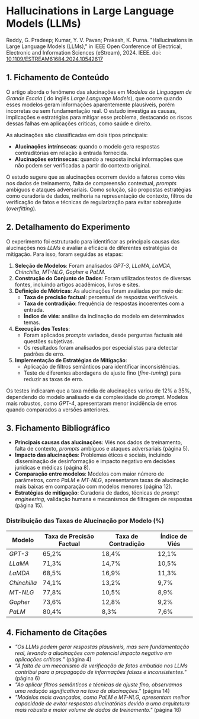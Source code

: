 # Hallucinations in Large Language Models (LLMs)

Reddy, G. Pradeep; Kumar, Y. V. Pavan; Prakash, K. Purna. "Hallucinations in Large Language Models (LLMs)," in IEEE Open Conference of Electrical, Electronic and Information Sciences (eStream), 2024. 
IEEE. doi: [10.1109/ESTREAM61684.2024.10542617](https://doi.org/10.1109/ESTREAM61684.2024.10542617)

## 1. Fichamento de Conteúdo

O artigo aborda o fenômeno das alucinações em *Modelos de Linguagem de Grande Escala* ( do inglês *Large Language Models*), que ocorre quando esses modelos geram informações aparentemente plausíveis, porém incorretas ou sem fundamentação real. O estudo investiga as causas, implicações e estratégias para mitigar esse problema, destacando os riscos dessas falhas em aplicações críticas, como saúde e direito.

As alucinações são classificadas em dois tipos principais:
- **Alucinações intrínsecas**: quando o modelo gera respostas contraditórias em relação à entrada fornecida.
- **Alucinações extrínsecas**: quando a resposta inclui informações que não podem ser verificadas a partir do contexto original.

O estudo sugere que as alucinações ocorrem devido a fatores como viés nos dados de treinamento, falta de compreensão contextual, *prompts* ambíguos e ataques adversariais. Como solução, são propostas estratégias como curadoria de dados, melhoria na representação de contexto, filtros de verificação de fatos e técnicas de regularização para evitar sobreajuste (*overfitting*).

## 2. Detalhamento do Experimento

O experimento foi estruturado para identificar as principais causas das alucinações nos *LLMs* e avaliar a eficácia de diferentes estratégias de mitigação. Para isso, foram seguidas as etapas:

1. **Seleção de Modelos**: Foram analisados *GPT-3*, *LLaMA*, *LaMDA*, *Chinchilla*, *MT-NLG*, *Gopher* e *PaLM*.
2. **Construção do Conjunto de Dados**: Foram utilizados textos de diversas fontes, incluindo artigos acadêmicos, livros e sites.
3. **Definição de Métricas**: As alucinações foram avaliadas por meio de:
   - **Taxa de precisão factual**: percentual de respostas verificáveis.
   - **Taxa de contradição**: frequência de respostas incoerentes com a entrada.
   - **Índice de viés**: análise da inclinação do modelo em determinados temas.
4. **Execução dos Testes**:
   - Foram aplicados *prompts* variados, desde perguntas factuais até questões subjetivas.
   - Os resultados foram analisados por especialistas para detectar padrões de erro.
5. **Implementação de Estratégias de Mitigação**:
   - Aplicação de filtros semânticos para identificar inconsistências.
   - Teste de diferentes abordagens de ajuste fino (*fine-tuning*) para reduzir as taxas de erro.
   
Os testes indicaram que a taxa média de alucinações variou de 12% a 35%, dependendo do modelo analisado e da complexidade do *prompt*. Modelos mais robustos, como *GPT-4*, apresentaram menor incidência de erros quando comparados a versões anteriores.

## 3. Fichamento Bibliográfico

* **Principais causas das alucinações**: Viés nos dados de treinamento, falta de contexto, *prompts* ambíguos e ataques adversariais (página 5).
* **Impacto das alucinações**: Problemas éticos e sociais, incluindo disseminação de desinformação e impacto negativo em decisões jurídicas e médicas (página 8).
* **Comparação entre modelos**: Modelos com maior número de parâmetros, como *PaLM* e *MT-NLG*, apresentaram taxas de alucinação mais baixas em comparação com modelos menores (página 12).
* **Estratégias de mitigação**: Curadoria de dados, técnicas de *prompt engineering*, validação humana e mecanismos de filtragem de respostas (página 15).

### **Distribuição das Taxas de Alucinação por Modelo (%)**

| Modelo      | Taxa de Precisão Factual | Taxa de Contradição | Índice de Viés |
|------------|-------------------------|--------------------|---------------|
| *GPT-3*    | 65,2%                    | 18,4%              | 12,1%         |
| *LLaMA*    | 71,3%                    | 14,7%              | 10,5%         |
| *LaMDA*    | 68,5%                    | 16,9%              | 11,3%         |
| *Chinchilla* | 74,1%                  | 13,2%              | 9,7%          |
| *MT-NLG*   | 77,8%                    | 10,5%              | 8,9%          |
| *Gopher*   | 73,6%                    | 12,8%              | 9,2%          |
| *PaLM*     | 80,4%                    | 8,3%               | 7,6%          |

## 4. Fichamento de Citações

* _"Os *LLMs* podem gerar respostas plausíveis, mas sem fundamentação real, levando a alucinações com potencial impacto negativo em aplicações críticas."_ (página 4)
* _"A falta de um mecanismo de verificação de fatos embutido nos *LLMs* contribui para a propagação de informações falsas e inconsistentes."_ (página 6)
* _"Ao aplicar filtros semânticos e técnicas de ajuste fino, observamos uma redução significativa na taxa de alucinações."_ (página 14)
* _"Modelos mais avançados, como *PaLM* e *MT-NLG*, apresentam melhor capacidade de evitar respostas alucinatórias devido a uma arquitetura mais robusta e maior volume de dados de treinamento."_ (página 16)


